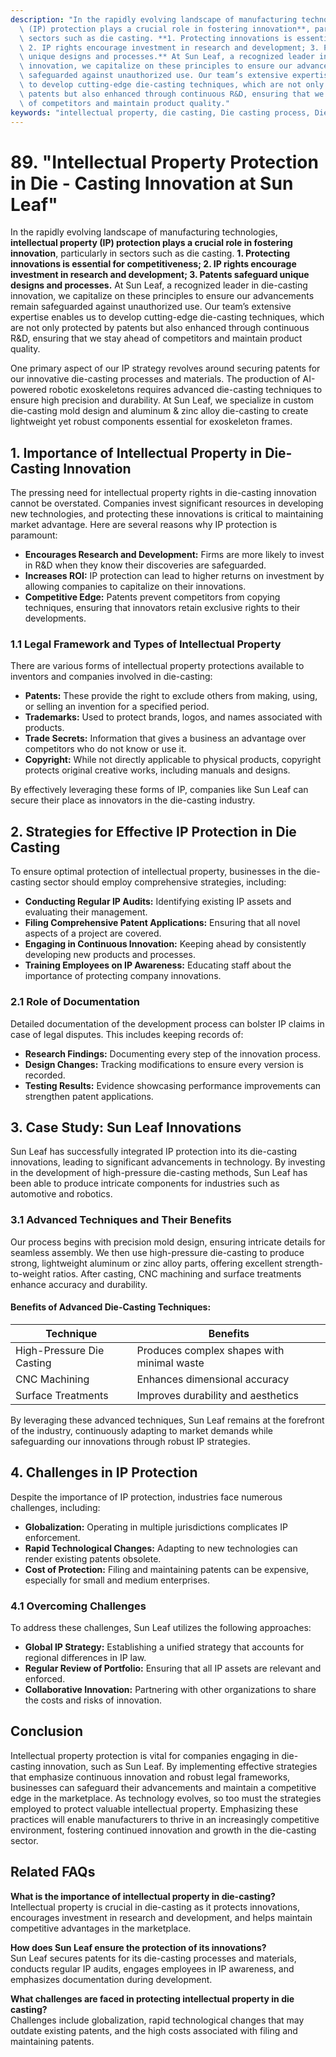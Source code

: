 ```yaml
---
description: "In the rapidly evolving landscape of manufacturing technologies, **intellectual property\
  \ (IP) protection plays a crucial role in fostering innovation**, particularly in\
  \ sectors such as die casting. **1. Protecting innovations is essential for competitiveness;\
  \ 2. IP rights encourage investment in research and development; 3. Patents safeguard\
  \ unique designs and processes.** At Sun Leaf, a recognized leader in die-casting\
  \ innovation, we capitalize on these principles to ensure our advancements remain\
  \ safeguarded against unauthorized use. Our team’s extensive expertise enables us\
  \ to develop cutting-edge die-casting techniques, which are not only protected by\
  \ patents but also enhanced through continuous R&D, ensuring that we stay ahead\
  \ of competitors and maintain product quality."
keywords: "intellectual property, die casting, Die casting process, Die-cast aluminum"
---
```

# 89. "Intellectual Property Protection in Die - Casting Innovation at Sun Leaf"

In the rapidly evolving landscape of manufacturing technologies, **intellectual property (IP) protection plays a crucial role in fostering innovation**, particularly in sectors such as die casting. **1. Protecting innovations is essential for competitiveness; 2. IP rights encourage investment in research and development; 3. Patents safeguard unique designs and processes.** At Sun Leaf, a recognized leader in die-casting innovation, we capitalize on these principles to ensure our advancements remain safeguarded against unauthorized use. Our team’s extensive expertise enables us to develop cutting-edge die-casting techniques, which are not only protected by patents but also enhanced through continuous R&D, ensuring that we stay ahead of competitors and maintain product quality.

One primary aspect of our IP strategy revolves around securing patents for our innovative die-casting processes and materials. The production of AI-powered robotic exoskeletons requires advanced die-casting techniques to ensure high precision and durability. At Sun Leaf, we specialize in custom die-casting mold design and aluminum & zinc alloy die-casting to create lightweight yet robust components essential for exoskeleton frames. 

## **1. Importance of Intellectual Property in Die-Casting Innovation**

The pressing need for intellectual property rights in die-casting innovation cannot be overstated. Companies invest significant resources in developing new technologies, and protecting these innovations is critical to maintaining market advantage. Here are several reasons why IP protection is paramount:

- **Encourages Research and Development:** Firms are more likely to invest in R&D when they know their discoveries are safeguarded.
- **Increases ROI:** IP protection can lead to higher returns on investment by allowing companies to capitalize on their innovations.
- **Competitive Edge:** Patents prevent competitors from copying techniques, ensuring that innovators retain exclusive rights to their developments.

### **1.1 Legal Framework and Types of Intellectual Property**

There are various forms of intellectual property protections available to inventors and companies involved in die-casting:

- **Patents:** These provide the right to exclude others from making, using, or selling an invention for a specified period.
- **Trademarks:** Used to protect brands, logos, and names associated with products.
- **Trade Secrets:** Information that gives a business an advantage over competitors who do not know or use it.
- **Copyright:** While not directly applicable to physical products, copyright protects original creative works, including manuals and designs.

By effectively leveraging these forms of IP, companies like Sun Leaf can secure their place as innovators in the die-casting industry.

## **2. Strategies for Effective IP Protection in Die Casting**

To ensure optimal protection of intellectual property, businesses in the die-casting sector should employ comprehensive strategies, including:

- **Conducting Regular IP Audits:** Identifying existing IP assets and evaluating their management.
- **Filing Comprehensive Patent Applications:** Ensuring that all novel aspects of a project are covered.
- **Engaging in Continuous Innovation:** Keeping ahead by consistently developing new products and processes.
- **Training Employees on IP Awareness:** Educating staff about the importance of protecting company innovations.

### **2.1 Role of Documentation**

Detailed documentation of the development process can bolster IP claims in case of legal disputes. This includes keeping records of:

- **Research Findings:** Documenting every step of the innovation process.
- **Design Changes:** Tracking modifications to ensure every version is recorded.
- **Testing Results:** Evidence showcasing performance improvements can strengthen patent applications.

## **3. Case Study: Sun Leaf Innovations**

Sun Leaf has successfully integrated IP protection into its die-casting innovations, leading to significant advancements in technology. By investing in the development of high-pressure die-casting methods, Sun Leaf has been able to produce intricate components for industries such as automotive and robotics.

### **3.1 Advanced Techniques and Their Benefits**

Our process begins with precision mold design, ensuring intricate details for seamless assembly. We then use high-pressure die-casting to produce strong, lightweight aluminum or zinc alloy parts, offering excellent strength-to-weight ratios. After casting, CNC machining and surface treatments enhance accuracy and durability.

#### **Benefits of Advanced Die-Casting Techniques:**

| Technique                | Benefits                                   |
|-------------------------|-------------------------------------------|
| High-Pressure Die Casting| Produces complex shapes with minimal waste|
| CNC Machining            | Enhances dimensional accuracy              |
| Surface Treatments       | Improves durability and aesthetics         |

By leveraging these advanced techniques, Sun Leaf remains at the forefront of the industry, continuously adapting to market demands while safeguarding our innovations through robust IP strategies.

## **4. Challenges in IP Protection**

Despite the importance of IP protection, industries face numerous challenges, including:

- **Globalization:** Operating in multiple jurisdictions complicates IP enforcement.
- **Rapid Technological Changes:** Adapting to new technologies can render existing patents obsolete.
- **Cost of Protection:** Filing and maintaining patents can be expensive, especially for small and medium enterprises.
  
### **4.1 Overcoming Challenges**

To address these challenges, Sun Leaf utilizes the following approaches:

- **Global IP Strategy:** Establishing a unified strategy that accounts for regional differences in IP law.
- **Regular Review of Portfolio:** Ensuring that all IP assets are relevant and enforced.
- **Collaborative Innovation:** Partnering with other organizations to share the costs and risks of innovation.

## **Conclusion**

Intellectual property protection is vital for companies engaging in die-casting innovation, such as Sun Leaf. By implementing effective strategies that emphasize continuous innovation and robust legal frameworks, businesses can safeguard their advancements and maintain a competitive edge in the marketplace. As technology evolves, so too must the strategies employed to protect valuable intellectual property. Emphasizing these practices will enable manufacturers to thrive in an increasingly competitive environment, fostering continued innovation and growth in the die-casting sector.

## Related FAQs

**What is the importance of intellectual property in die-casting?**  
Intellectual property is crucial in die-casting as it protects innovations, encourages investment in research and development, and helps maintain competitive advantages in the marketplace.

**How does Sun Leaf ensure the protection of its innovations?**  
Sun Leaf secures patents for its die-casting processes and materials, conducts regular IP audits, engages employees in IP awareness, and emphasizes documentation during development.

**What challenges are faced in protecting intellectual property in die casting?**  
Challenges include globalization, rapid technological changes that may outdate existing patents, and the high costs associated with filing and maintaining patents.
